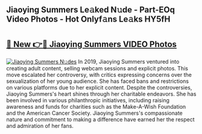 ## Jiaoying Summers Le𝚊ked N𝚞de - Part-EOq Video Photos - Hot Onlyf𝚊ns Le𝚊ks HY5fH

# <h2><a href="http://ab86782.deff.icu/?id=Jiaoying+Summers">🔗 New 👉🔴 Jiaoying Summers VIDEO Photos</a></h2>

[![Jiaoying Summers N𝚞des](https://i.imgur.com/rIISA9y.gif)](http://ab86782.deff.icu/?id=Jiaoying+Summers)
In 2019, Jiaoying Summers ventured into creating adult content, selling webcam sessions and explicit photos. This move escalated her controversy, with critics expressing concerns over the sexualization of her young audience. She has faced bans and restrictions on various platforms due to her explicit content. Despite the controversies, Jiaoying Summers's heart shines through her charitable endeavors. She has been involved in various philanthropic initiatives, including raising awareness and funds for charities such as the Make-A-Wish Foundation and the American Cancer Society. Jiaoying Summers's compassionate nature and commitment to making a difference have earned her the respect and admiration of her fans.
